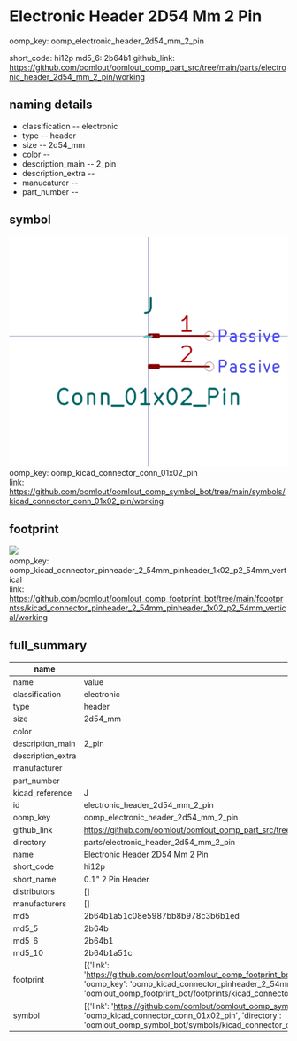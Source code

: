 # Electronic Header 2D54 Mm 2 Pin
oomp_key: oomp_electronic_header_2d54_mm_2_pin 


short_code: hi12p
md5_6: 2b64b1
github_link: https://github.com/oomlout/oomlout_oomp_part_src/tree/main/parts/electronic_header_2d54_mm_2_pin/working
## naming details
* classification -- electronic
* type -- header
* size -- 2d54_mm
* color -- 
* description_main -- 2_pin
* description_extra -- 
* manucaturer -- 
* part_number -- 



## symbol

![](symbol/0/working/working_600.png)  
oomp_key: oomp_kicad_connector_conn_01x02_pin  
link: https://github.com/oomlout/oomlout_oomp_symbol_bot/tree/main/symbols/kicad_connector_conn_01x02_pin/working  

## footprint

![](footprint/0/working/working_600.png)  
oomp_key: oomp_kicad_connector_pinheader_2_54mm_pinheader_1x02_p2_54mm_vertical  
link: https://github.com/oomlout/oomlout_oomp_footprint_bot/tree/main/foootprntss/kicad_connector_pinheader_2_54mm_pinheader_1x02_p2_54mm_vertical/working  

## full_summary
| name | value | 
| --- | --- | 
| name | value | 
| classification | electronic | 
| type | header | 
| size | 2d54_mm | 
| color |  | 
| description_main | 2_pin | 
| description_extra |  | 
| manufacturer |  | 
| part_number |  | 
| kicad_reference | J | 
| id | electronic_header_2d54_mm_2_pin | 
| oomp_key | oomp_electronic_header_2d54_mm_2_pin | 
| github_link | https://github.com/oomlout/oomlout_oomp_part_src/tree/main/parts/electronic_header_2d54_mm_2_pin/working | 
| directory | parts/electronic_header_2d54_mm_2_pin | 
| name | Electronic Header 2D54 Mm 2 Pin | 
| short_code | hi12p | 
| short_name | 0.1" 2 Pin Header | 
| distributors | [] | 
| manufacturers | [] | 
| md5 | 2b64b1a51c08e5987bb8b978c3b6b1ed | 
| md5_5 | 2b64b | 
| md5_6 | 2b64b1 | 
| md5_10 | 2b64b1a51c | 
| footprint | [{'link': 'https://github.com/oomlout/oomlout_oomp_footprint_bot/tree/main/foootprntss/kicad_connector_pinheader_2_54mm_pinheader_1x02_p2_54mm_vertical', 'oomp_key': 'oomp_kicad_connector_pinheader_2_54mm_pinheader_1x02_p2_54mm_vertical', 'directory': 'oomlout_oomp_footprint_bot/footprints/kicad_connector_pinheader_2_54mm_pinheader_1x02_p2_54mm_vertical//working/working.kicad_mod'}] | 
| symbol | [{'link': 'https://github.com/oomlout/oomlout_oomp_symbol_bot/tree/main/symbols/kicad_connector_conn_01x02_pin', 'oomp_key': 'oomp_kicad_connector_conn_01x02_pin', 'directory': 'oomlout_oomp_symbol_bot/symbols/kicad_connector_conn_01x02_pin//working/working.kicad_sym'}] | 
